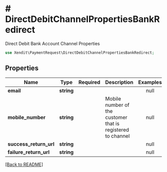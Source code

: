 # # DirectDebitChannelPropertiesBankRedirect
Direct Debit Bank Account Channel Properties

```php
use Xendit\PaymentRequest\DirectDebitChannelPropertiesBankRedirect;
```

## Properties

| Name | Type | Required | Description | Examples |
|------------|:-------------:|:-------------:|-------------|:-------------:|
| **email** | **string** |  |  | null |
| **mobile_number** | **string** |  | Mobile number of the customer that is registered to channel | null |
| **success_return_url** | **string** |  |  | null |
| **failure_return_url** | **string** |  |  | null |


[[Back to README]](../../README.md)
